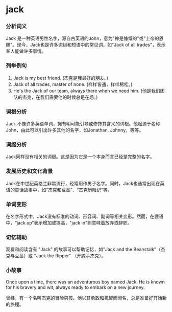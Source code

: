 # jack

### 分析词义

  

Jack 是一种英语男性名字，源自古英语的John，意为"神是慷慨的"或"上帝的恩赐"。现今，Jack也是许多词组和短语中的常见词，如"Jack of all trades"，表示某人能做许多事情。

  

### 列举例句

  

1.  Jack is my best friend. (杰克是我最好的朋友。)
2.  Jack of all trades, master of none. (样样皆通，样样稀松。)
3.  He's the Jack of our team, always there when we need him. (他是我们团队的杰克，在我们需要他的时候总是在场。)

  

### 词根分析

  

Jack 不像许多英语单词，拥有明可能引导或修饰其含义的词根。他起源于名称 John，由此可以引出许多其他的名字，如Jonathan, Johnny，等等。

  

### 词缀分析

  

Jack同样没有相关的词缀。这是因为它是一个本身而言已经是完整的名字。

  

### 发展历史和文化背景

  

Jack在中世纪英格兰非常流行，经常用作男子名字。同时，Jack也通常出现在英语的童话故事中，如“杰克和豆茎”、“杰克历险记”等。

  

### 单词变形

  

在名字形式中，Jack没有标准的动词、形容词、副词等相关变形。然而，在俚语中，“jack up”表示增加或提高，"jack in"则意味着放弃或辞职。

  

### 记忆辅助

  

观看和阅读含有 "Jack" 的故事可以帮助记忆，如"Jack and the Beanstalk"（杰克与豆茎）或 "Jack the Ripper" （开膛手杰克）。

  

### 小故事

  

Once upon a time, there was an adventurous boy named Jack. He is known for his bravery and wit, always ready to embark on a new journey.

  

曾经，有一个名叫杰克的冒险男孩。他以其勇敢和机智而闻名，总是准备好开始新的旅程。
